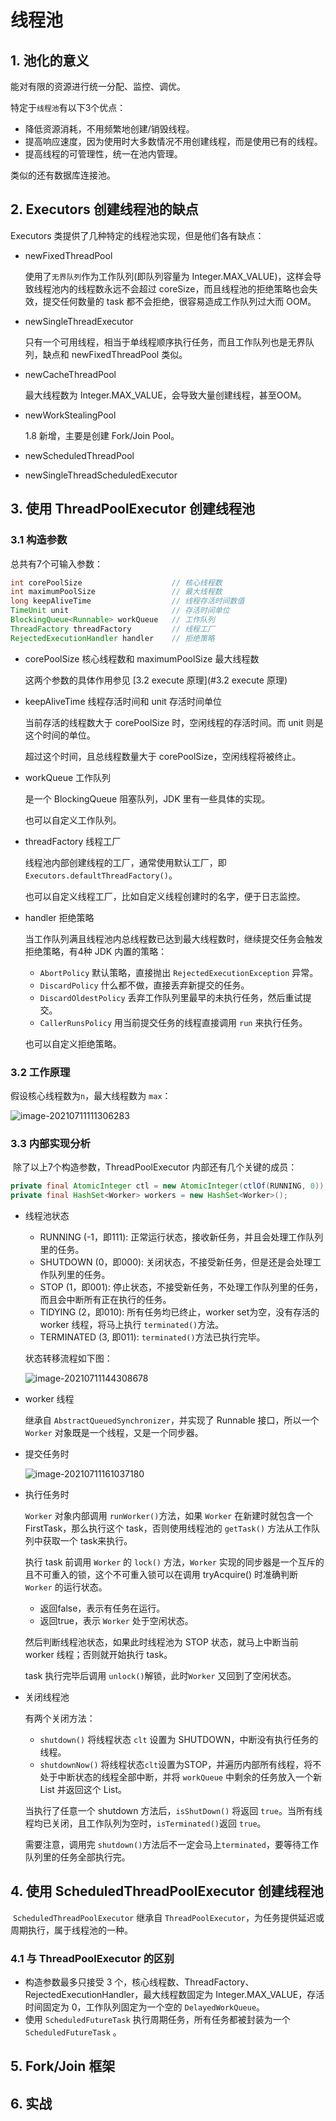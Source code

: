 # 线程池

## 1.  池化的意义

能对有限的资源进行统一分配、监控、调优。

特定于`线程池`有以下3个优点：

* 降低资源消耗，不用频繁地创建/销毁线程。
* 提高响应速度，因为使用时大多数情况不用创建线程，而是使用已有的线程。
* 提高线程的可管理性，统一在池内管理。

类似的还有数据库连接池。



## 2. Executors 创建线程池的缺点

Executors 类提供了几种特定的线程池实现，但是他们各有缺点：

* newFixedThreadPool

  使用了`无界队列`作为工作队列(即队列容量为 Integer.MAX_VALUE)，这样会导致线程池内的线程数永远不会超过 coreSize，而且线程池的拒绝策略也会失效，提交任何数量的 task 都不会拒绝，很容易造成工作队列过大而 OOM。

* newSingleThreadExecutor

  只有一个可用线程，相当于单线程顺序执行任务，而且工作队列也是无界队列，缺点和 newFixedThreadPool 类似。

* newCacheThreadPool

  最大线程数为 Integer.MAX_VALUE，会导致大量创建线程，甚至OOM。
  
* newWorkStealingPool

  1.8 新增，主要是创建 Fork/Join Pool。

* newScheduledThreadPool

* newSingleThreadScheduledExecutor



## 3. 使用 ThreadPoolExecutor 创建线程池

### 3.1 构造参数

总共有7个可输入参数：

```java
int corePoolSize					// 核心线程数
int maximumPoolSize					// 最大线程数
long keepAliveTime					// 线程存活时间数值
TimeUnit unit						// 存活时间单位
BlockingQueue<Runnable> workQueue	// 工作队列
ThreadFactory threadFactory			// 线程工厂
RejectedExecutionHandler handler	// 拒绝策略
```

* corePoolSize 核心线程数和 maximumPoolSize 最大线程数

  这两个参数的具体作用参见 [3.2 execute 原理](#3.2 execute 原理)

  

* keepAliveTime 线程存活时间和 unit 存活时间单位

  当前存活的线程数大于 corePoolSize 时，空闲线程的存活时间。而 unit 则是这个时间的单位。

  超过这个时间，且总线程数量大于 corePoolSize，空闲线程将被终止。

  

* workQueue 工作队列

  是一个 BlockingQueue 阻塞队列，JDK 里有一些具体的实现。

  也可以自定义工作队列。

  

* threadFactory 线程工厂

  线程池内部创建线程的工厂，通常使用默认工厂，即 `Executors.defaultThreadFactory()`。

  也可以自定义线程工厂，比如自定义线程创建时的名字，便于日志监控。

  

* handler 拒绝策略

  当工作队列满且线程池内总线程数已达到最大线程数时，继续提交任务会触发拒绝策略，有4种 JDK 内置的策略：

  * `AbortPolicy`  默认策略，直接抛出 `RejectedExecutionException` 异常。
  * `DiscardPolicy`  什么都不做，直接丢弃新提交的任务。
  * `DiscardOldestPolicy`  丢弃工作队列里最早的未执行任务，然后重试提交。
  * `CallerRunsPolicy`  用当前提交任务的线程直接调用 `run` 来执行任务。

  也可以自定义拒绝策略。



### 3.2 工作原理

假设核心线程数为`n`，最大线程数为 `max`：

![image-20210711111306283](threadpool.assets/image-20210711111306283.png)



### 3.3 内部实现分析

​	除了以上7个构造参数，ThreadPoolExecutor 内部还有几个关键的成员：

```java
private final AtomicInteger ctl = new AtomicInteger(ctlOf(RUNNING, 0));  	// 前3位标识线程池状态，后29位表示 worker 线程数量
private final HashSet<Worker> workers = new HashSet<Worker>(); 				// worker 线程集合
```

* 线程池状态

  * RUNNING (-1，即111):  正常运行状态，接收新任务，并且会处理工作队列里的任务。
  * SHUTDOWN (0，即000): 关闭状态，不接受新任务，但是还是会处理工作队列里的任务。
  * STOP (1，即001):     停止状态，不接受新任务，不处理工作队列里的任务，而且会中断所有正在执行的任务。
  * TIDYING (2，即010):  所有任务均已终止，worker set为空，没有存活的 worker 线程，将马上执行 `terminated()`方法。
  * TERMINATED (3, 即011):  `terminated()`方法已执行完毕。
  
  状态转移流程如下图：
  
  ![image-20210711144308678](threadpool.assets/image-20210711144308678.png)
  
* worker 线程

  继承自 `AbstractQueuedSynchronizer`，并实现了 Runnable 接口，所以一个 `Worker` 对象既是一个线程，又是一个同步器。

  

* 提交任务时

  ![image-20210711161037180](threadpool.assets/image-20210711161037180.png)

  

* 执行任务时

  `Worker` 对象内部调用 `runWorker()`方法，如果 `Worker` 在新建时就包含一个 FirstTask，那么执行这个 task，否则使用线程池的 `getTask()` 方法从工作队列中获取一个 task来执行。

  执行 task 前调用 `Worker` 的 `lock()` 方法，`Worker` 实现的同步器是一个互斥的且不可重入的锁，这个不可重入锁可以在调用 tryAcquire() 时准确判断 `Worker` 的运行状态。

  * 返回false，表示有任务在运行。
  * 返回true，表示 `Worker` 处于空闲状态。

  然后判断线程池状态，如果此时线程池为 STOP 状态，就马上中断当前 worker 线程；否则就开始执行 task。

  task 执行完毕后调用 `unlock()`解锁，此时`Worker` 又回到了空闲状态。

  

* 关闭线程池

  有两个关闭方法：

  * `shutdown()` 将线程状态 `clt` 设置为 SHUTDOWN，中断没有执行任务的线程。
  * `shutdownNow()` 将线程状态`clt`设置为STOP，并遍历内部所有线程，将不处于中断状态的线程全部中断，并将 `workQueue` 中剩余的任务放入一个新 List 并返回这个 List。

  当执行了任意一个 shutdown 方法后，`isShutDown()` 将返回 `true`。当所有线程均已关闭，且工作队列为空时，`isTerminated()`返回 `true`。

  需要注意，调用完 `shutdown()`方法后不一定会马上`terminated`，要等待工作队列里的任务全部执行完。

  

## 4. 使用 ScheduledThreadPoolExecutor 创建线程池

​	`ScheduledThreadPoolExecutor` 继承自 `ThreadPoolExecutor`，为任务提供延迟或周期执行，属于线程池的一种。

### 4.1 与 ThreadPoolExecutor 的区别

* 构造参数最多只接受 3 个，核心线程数、ThreadFactory、RejectedExecutionHandler，最大线程数固定为 Integer.MAX_VALUE，存活时间固定为 0，工作队列固定为一个空的 `DelayedWorkQueue`。
* 使用 `ScheduledFutureTask`  执行周期任务，所有任务都被封装为一个 `ScheduledFutureTask`  。

## 5. Fork/Join 框架

## 6. 实战

